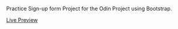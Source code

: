 Practice Sign-up form Project for the Odin Project using Bootstrap. 

<a href="https://mikecalo.github.io/signup-form">Live Preview</a>
